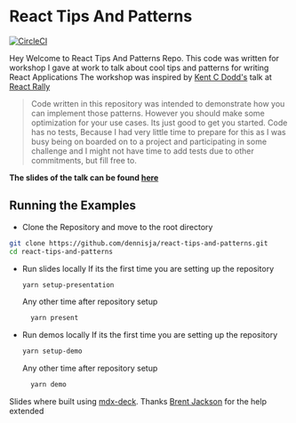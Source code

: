 # React Tips And Patterns

[![CircleCI](https://circleci.com/gh/dennisja/react-tips-and-patterns.svg?style=svg)](https://circleci.com/gh/dennisja/react-tips-and-patterns)

Hey Welcome to React Tips And Patterns Repo.
This code was written for workshop I gave at work to talk about cool tips and patterns for writing React Applications
The workshop was inspired by [Kent C Dodd's](https://github.com/kentcdodds) talk at [React Rally](https://www.youtube.com/watch?v=AiJ8tRRH0f8)

> Code written in this repository was intended to demonstrate how you can implement those patterns.
> However you should make some optimization for your use cases. Its just good to get you started.
> Code has no tests, Because I had very little time to prepare for this as I was busy being on boarded on to a project and participating in some challenge and I might not have time to add tests due to other commitments, but fill free to.

**The slides of the talk can be found [here](https://dennisja.github.io/react-tips-and-patterns/#0)**

## Running the Examples

- Clone the Repository and move to the root directory

```sh
git clone https://github.com/dennisja/react-tips-and-patterns.git
cd react-tips-and-patterns
```

- Run slides locally
  If its the first time you are setting up the repository

  ```sh
  yarn setup-presentation
  ```

  Any other time after repository setup

  ```sh
    yarn present
  ```

- Run demos locally
  If its the first time you are setting up the repository

  ```sh
  yarn setup-demo
  ```

  Any other time after repository setup

  ```sh
    yarn demo
  ```

Slides where built using [mdx-deck](https://github.com/jxnblk/mdx-deck). Thanks [Brent Jackson](https://github.com/jxnblk) for the help extended
